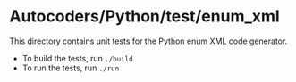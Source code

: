 # Autocoders/Python/test/enum_xml

This directory contains unit tests for the Python enum XML code generator.

* To build the tests, run `./build`
* To run the tests, run `./run`
